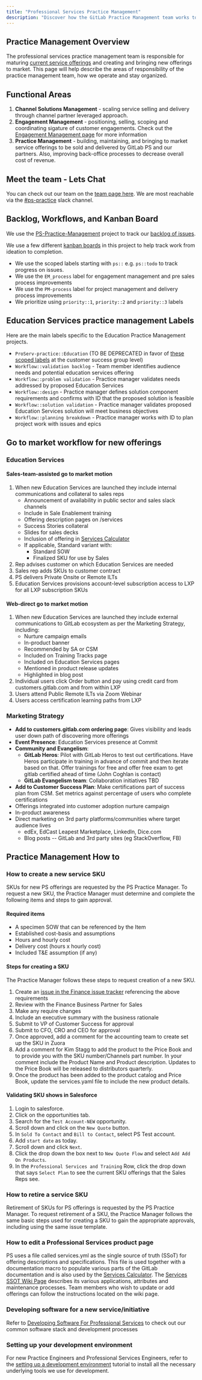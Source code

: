 ```yaml
---
title: "Professional Services Practice Management"
description: "Discover how the GitLab Practice Management team works together."
---
```


## Practice Management Overview

The professional services practice management team is responsible for maturing [current service offerings](https://about.gitlab.com/services/) and creating and bringing new offerings to market. This page will help describe the areas of responsibility of the practice management team, how we operate and stay organized.

## Functional Areas

1. **Channel Solutions Management** - scaling service selling and delivery through channel partner leveraged approach.
1. **Engagement Management** - positioning, selling, scoping and coordinating sigature of customer engagements. Check out the [Engagement Management page](/handbook/customer-success/professional-services-engineering/engagement-mgmt/) for more information
1. **Practice Management** - building, maintaining, and bringing to market service offerings to be sold and delivered by GitLab PS and our partners. Also, improving back-office processes to decrease overall cost of revenue.

## Meet the team - Lets Chat

You can check out our team on the [team page here](/handbook/company/team/?department=practice-management). We are most reachable via the [#ps-practice](https://gitlab.slack.com/archives/C02DWMKHGRG) slack channel.

## Backlog, Workflows, and Kanban Board

We use the [PS-Practice-Management](https://gitlab.com/gitlab-com/customer-success/professional-services-group/ps-leadership-team/ps-practice-management) project to track our [backlog of issues](https://gitlab.com/gitlab-com/customer-success/professional-services-group/ps-leadership-team/ps-practice-management/-/issues).

We use a few different [kanban boards](https://gitlab.com/gitlab-com/customer-success/professional-services-group/ps-leadership-team/ps-practice-management/-/boards/2685806?label_name[]=EM_Process) in this project to help track work from ideation to completion.

- We use the scoped labels starting with `ps::` e.g. `ps::todo` to track progress on issues.
- We use the `EM_process` label for engagement management and pre sales process improvements
- We use the `PM-process` label for project management and delivery process improvements
- We prioritize using `priority::1`, `priority::2` and `priority::3` labels

## Education Services practice management Labels

Here are the main labels specific to the Education Practice Management projects.

- `ProServ-practice::Education` (TO BE DEPRECATED in favor of [these scoped labels](https://gitlab.com/groups/gitlab-com/customer-success/-/labels?utf8=%E2%9C%93&subscribed=&search=PS-Practice) at the customer success group level)
- `Workflow::validation backlog` - Team member identifies audience needs and potential education services offering
- `Workflow::problem validation` - Practice manager validates needs addressed by proposed Education Services
- `Workflow::design` - Practice manager defines solution component requirements and confirms with ID that the proposed solution is feasible
- `Workflow::solution validation` - Practice manager validates proposed Education Services solution will meet business objectives
- `Workflow::planning breakdown` - Practice manager works with ID to plan project work with issues and epics

## Go to market workflow for new offerings

### Education Services

#### Sales-team-assisted go to market motion

1. When new Education Services are launched they include internal communications and collateral to sales reps
    - Announcement of availability in public sector and sales slack channels
    - Include in Sale Enablement training
    - Offering description pages on /services
    - Success Stories collateral
    - Slides for sales decks
    - Inclusion of offering in [Services Calculator](https://services-calculator.gitlab.io/)
    - If applicable, Standard variant with:
        - Standard SOW
        - Finalized SKU for use by Sales
1. Rep advises customer on which Education Services are needed
1. Sales rep adds SKUs to customer contract
1. PS delivers Private Onsite or Remote ILTs
1. Education Services provisions account-level subscription access to LXP for all LXP subscription SKUs

#### Web-direct go to market motion

1. When new Education Services are launched they include external communications to GitLab ecosystem as per the Marketing Strategy, including:
    - Nurture campaign emails
    - In-product banner
    - Recommended by SA or CSM
    - Included on Training Tracks page
    - Included on Education Services pages
    - Mentioned in product release updates
    - Highlighted in blog post
1. Individual users click Order button and pay using credit card from customers.gitlab.com and from within LXP
1. Users attend Public Remote ILTs via Zoom Webinar
1. Users access certification learning paths from LXP

### Marketing Strategy

- **Add to customers.gitlab.com ordering page**: Gives visibility and leads user down path of discovering more offerings
- **Event Presence**: Education Services presence at Commit
- **Community and Evangelism**:
  - **GitLab Heros**: Pilot with GitLab Heros to test out certifications. Have Heros participate in training in advance of commit and then iterate based on that. Offer trainings for free and offer free exam to get gitlab certified ahead of time (John Coghlan is contact)
  - **GitLab Evangelism team**: Collaboration initiatives TBD
- **Add to Customer Success Plan**: Make certifications part of success plan from CSM. Set metrics against percentage of users who complete certifications
- Offerings integrated into customer adoption nurture campaign
- In-product awareness
- Direct marketing on 3rd party platforms/communities where target audience lives
  - edEx, EdCast Leapest Marketplace, LinkedIn, Dice.com
  - Blog posts -- GitLab and 3rd party sites (eg StackOverflow, FB)

## Practice Management How to

### How to create a new service SKU

SKUs for new PS offerings are requested by the PS Practice Manager. To request a new SKU, the Practice Manager must determine and complete the following items and steps to gain approval.

#### Required items

- A specimen SOW that can be referenced by the Item
- Established cost-basis and assumptions
- Hours and hourly cost
- Delivery cost (hours x hourly cost)
- Included T&E assumption (if any)

#### Steps for creating a SKU

The Practice Manager follows these steps to request creation of a new SKU.

1. Create an [issue in the Finance issue tracker](https://gitlab.com/gitlab-com/business-technology/enterprise-apps/financeops/finance-systems/-/issues/new?issuable_template=CM:%20Add_New_PS_SKU) referencing the above requirements
1. Review with the Finance Business Partner for Sales
1. Make any require changes
1. Include an executive summary with the business rationale
1. Submit to VP of Customer Success for approval
1. Submit to CFO, CRO and CEO for approval
1. Once approved, add a comment for the accounting team to create set up the SKU in Zuora
1. Add a comment for Kim Stagg to add the product to the Price Book and to provide you with the SKU number/Channels part number. In your comment include the Product Name and Product description. Updates to the Price Book will be released to distributors quarterly.
1. Once the product has been added to the product catalog and Price Book, update the services.yaml file to include the new product details.

#### Validating SKU shows in Salesforce

1. Login to salesforce.
1. Click on the opportunities tab.
1. Search for the `Test Account-NEW` opportunity.
1. Scroll down and click on the `New Quote` button.
1. In `Sold To Contact` and `Bill to Contact`, select PS Test account.
1. Add `start date` as today.
1. Scroll down and click `Next`.
1. Click the drop down the box next to `New Quote Flow` and select `Add Add On Products`.
1. In the `Professional Services and Training` Row, click the drop down that says `Select Plan` to see the current SKU offerings that the Sales Reps see.

### How to retire a service SKU

Retirement of SKUs for PS offerings is requested by the PS Practice Manager. To request retirement of a SKU, the Practice Manager follows the same basic steps used for creating a SKU to gain the appropriate approvals, including using the same issue template.

### How to edit a Professional Services product page

PS uses a file called services.yml as the single source of truth (SSoT) for offering descriptions and specifications. This file is used together with a documentation macro to populate various parts of the GitLab documentation and is also used by the [Services Calculator](https://services-calculator.gitlab.io/). The [Services SSOT Wiki Page](https://gitlab.com/gitlab-com/customer-success/professional-services-group/ps-process/-/wikis/Services-Single-Source-of-Truth) describes its various applications, attributes and maintenance processes. Team members who wish to update or add offerings can follow the instructions located on the wiki page.

### Developing software for a new service/initiative

Refer to [Developing Software For Professional Services](../professional-services-tooling) to check out our common software stack and development processes

### Setting up your development environment

For new Practice Engineers and Professional Services Engineers, refer to the [setting up a development environment](../development-environment) tutorial to install all the necessary underlying tools we use for development.
